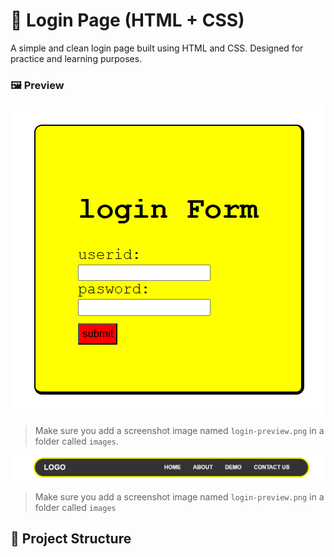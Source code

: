 # 🔐 Login Page (HTML + CSS)

A simple and clean login page built using HTML and CSS. Designed for practice and learning purposes.

### 🖼️ Preview

![Login Page Screenshot](images/login-preview.png)

> Make sure you add a screenshot image named `login-preview.png` in a folder called `images`.

![Login Page Screenshot](images/navbar-preview.png)

> Make sure you add a screenshot image named `login-preview.png` in a folder called `images`
## 📁 Project Structure
